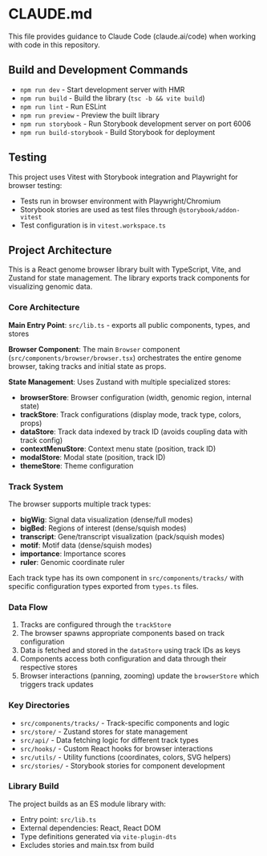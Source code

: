 # CLAUDE.md

This file provides guidance to Claude Code (claude.ai/code) when working with code in this repository.

## Build and Development Commands

- `npm run dev` - Start development server with HMR
- `npm run build` - Build the library (`tsc -b && vite build`)
- `npm run lint` - Run ESLint
- `npm run preview` - Preview the built library
- `npm run storybook` - Run Storybook development server on port 6006
- `npm run build-storybook` - Build Storybook for deployment

## Testing

This project uses Vitest with Storybook integration and Playwright for browser testing:
- Tests run in browser environment with Playwright/Chromium
- Storybook stories are used as test files through `@storybook/addon-vitest`
- Test configuration is in `vitest.workspace.ts`

## Project Architecture

This is a React genome browser library built with TypeScript, Vite, and Zustand for state management. The library exports track components for visualizing genomic data.

### Core Architecture

**Main Entry Point**: `src/lib.ts` - exports all public components, types, and stores

**Browser Component**: The main `Browser` component (`src/components/browser/browser.tsx`) orchestrates the entire genome browser, taking tracks and initial state as props.

**State Management**: Uses Zustand with multiple specialized stores:
- **browserStore**: Browser configuration (width, genomic region, internal state)
- **trackStore**: Track configurations (display mode, track type, colors, props)
- **dataStore**: Track data indexed by track ID (avoids coupling data with track config)
- **contextMenuStore**: Context menu state (position, track ID)
- **modalStore**: Modal state (position, track ID)
- **themeStore**: Theme configuration

### Track System

The browser supports multiple track types:
- **bigWig**: Signal data visualization (dense/full modes)
- **bigBed**: Regions of interest (dense/squish modes)
- **transcript**: Gene/transcript visualization (pack/squish modes)
- **motif**: Motif data (dense/squish modes)
- **importance**: Importance scores
- **ruler**: Genomic coordinate ruler

Each track type has its own component in `src/components/tracks/` with specific configuration types exported from `types.ts` files.

### Data Flow

1. Tracks are configured through the `trackStore`
2. The browser spawns appropriate components based on track configuration
3. Data is fetched and stored in the `dataStore` using track IDs as keys
4. Components access both configuration and data through their respective stores
5. Browser interactions (panning, zooming) update the `browserStore` which triggers track updates

### Key Directories

- `src/components/tracks/` - Track-specific components and logic
- `src/store/` - Zustand stores for state management
- `src/api/` - Data fetching logic for different track types
- `src/hooks/` - Custom React hooks for browser interactions
- `src/utils/` - Utility functions (coordinates, colors, SVG helpers)
- `src/stories/` - Storybook stories for component development

### Library Build

The project builds as an ES module library with:
- Entry point: `src/lib.ts`
- External dependencies: React, React DOM
- Type definitions generated via `vite-plugin-dts`
- Excludes stories and main.tsx from build
